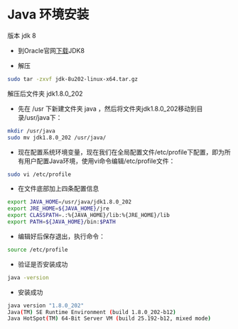 
# Java 环境安装

版本 jdk 8

* 到Oracle官网[下载](https://www.oracle.com/technetwork/java/javase/downloads/jdk8-downloads-2133151.html)JDK8

* 解压

``` bash
sudo tar -zxvf jdk-8u202-linux-x64.tar.gz
```

解压后文件夹 jdk1.8.0_202

* 先在 /usr 下新建文件夹 java ，然后将文件夹jdk1.8.0_202移动到目录/usr/java下：

``` bash
mkdir /usr/java
sudo mv jdk1.8.0_202 /usr/java/
```

* 现在配置系统环境变量，现在我们在全局配置文件/etc/profile下配置，即为所有用户配置Java环境，使用vi命令编辑/etc/profile文件：

``` bash
sudo vi /etc/profile
```

* 在文件底部加上四条配置信息

``` bash
export JAVA_HOME=/usr/java/jdk1.8.0_202
export JRE_HOME=${JAVA_HOME}/jre
export CLASSPATH=.:%{JAVA_HOME}/lib:%{JRE_HOME}/lib
export PATH=${JAVA_HOME}/bin:$PATH
```

* 编辑好后保存退出，执行命令：

``` bash
source /etc/profile
```

* 验证是否安装成功

``` bash
java -version
```

* 安装成功

``` bash
java version "1.8.0_202"
Java(TM) SE Runtime Environment (build 1.8.0_202-b12)
Java HotSpot(TM) 64-Bit Server VM (build 25.192-b12, mixed mode)
```
